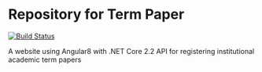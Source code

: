# Repository for Term Paper

[![Build Status](https://netoarthur.visualstudio.com/TCC2019/_apis/build/status/Backend%20Master%20Build?branchName=master)](https://netoarthur.visualstudio.com/TCC2019/_build/latest?definitionId=5&branchName=master)

A website using Angular8 with .NET Core 2.2 API for registering institutional academic term papers
